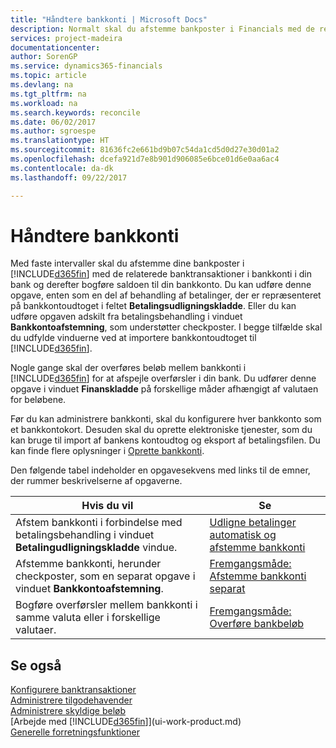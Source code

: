 ```yaml
---
title: "Håndtere bankkonti | Microsoft Docs"
description: Normalt skal du afstemme bankposter i Financials med de relaterede banktransaktioner i dine bankkonti.
services: project-madeira
documentationcenter: 
author: SorenGP
ms.service: dynamics365-financials
ms.topic: article
ms.devlang: na
ms.tgt_pltfrm: na
ms.workload: na
ms.search.keywords: reconcile
ms.date: 06/02/2017
ms.author: sgroespe
ms.translationtype: HT
ms.sourcegitcommit: 81636fc2e661bd9b07c54da1cd5d0d27e30d01a2
ms.openlocfilehash: dcefa921d7e8b901d906085e6bce01d6e0aa6ac4
ms.contentlocale: da-dk
ms.lasthandoff: 09/22/2017

---
```

# <a name="managing-bank-accounts"></a>Håndtere bankkonti
Med faste intervaller skal du afstemme dine bankposter i [!INCLUDE[d365fin](includes/d365fin_md.md)] med de relaterede banktransaktioner i bankkonti i din bank og derefter bogføre saldoen til din bankkonto. Du kan udføre denne opgave, enten som en del af behandling af betalinger, der er repræsenteret på bankkontoudtoget i feltet **Betalingsudligningskladde**. Eller du kan udføre opgaven adskilt fra betalingsbehandling i vinduet **Bankkontoafstemning**, som understøtter checkposter. I begge tilfælde skal du udfylde vinduerne ved at importere bankkontoudtoget til [!INCLUDE[d365fin](includes/d365fin_md.md)].

Nogle gange skal der overføres beløb mellem bankkonti i [!INCLUDE[d365fin](includes/d365fin_md.md)] for at afspejle overførsler i din bank. Du udfører denne opgave i vinduet **Finanskladde** på forskellige måder afhængigt af valutaen for beløbene.

Før du kan administrere bankkonti, skal du konfigurere hver bankkonto som et bankkontokort. Desuden skal du oprette elektroniske tjenester, som du kan bruge til import af bankens kontoudtog og eksport af betalingsfilen. Du kan finde flere oplysninger i [Oprette bankkonti](bank-setup-banking.md).

Den følgende tabel indeholder en opgavesekvens med links til de emner, der rummer beskrivelserne af opgaverne.

| Hvis du vil | Se |
| --- | --- |
| Afstem bankkonti i forbindelse med betalingsbehandling i vinduet **Betalingudligningskladde** vindue. |[Udligne betalinger automatisk og afstemme bankkonti](receivables-apply-payments-auto-reconcile-bank-accounts.md) |
| Afstemme bankkonti, herunder checkposter, som en separat opgave i vinduet **Bankkontoafstemning**. |[Fremgangsmåde: Afstemme bankkonti separat](bank-how-reconcile-bank-accounts-separately.md) |
| Bogføre overførsler mellem bankkonti i samme valuta eller i forskellige valutaer. |[Fremgangsmåde: Overføre bankbeløb](bank-how-transfer-bank-funds.md) |

## <a name="see-also"></a>Se også
[Konfigurere banktransaktioner](bank-setup-banking.md)  
[Administrere tilgodehavender](receivables-manage-receivables.md)  
[Administrere skyldige beløb](payables-manage-payables.md)    
[Arbejde med [!INCLUDE[d365fin](includes/d365fin_md.md)]](ui-work-product.md)  
[Generelle forretningsfunktioner](ui-across-business-areas.md)  

